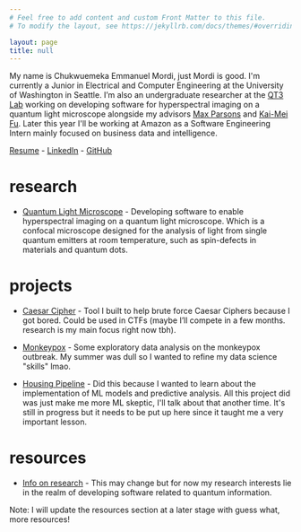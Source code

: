 ```yaml
---
# Feel free to add content and custom Front Matter to this file.
# To modify the layout, see https://jekyllrb.com/docs/themes/#overriding-theme-defaults

layout: page
title: null
---
```


<!--- ![My Picture](assets/pic.jpg){: style="display:block; margin-left:auto; margin-right:auto; height: 300px"} -->


My name is Chukwuemeka Emmanuel Mordi, just Mordi is good. I'm currently a Junior in Electrical and Computer Engineering at the University of Washington in Seattle. I’m also an undergraduate researcher at the [QT3 Lab](https://sites.google.com/uw.edu/qt3-lab/home) working on developing software for hyperspectral imaging on a quantum light microscope alongside my advisors [Max Parsons](https://people.ece.uw.edu/parsons_max/) and [Kai-Mei Fu](https://phys.washington.edu/people/kai-mei-fu). Later this year I'll be working at Amazon as a Software Engineering Intern mainly focused on business data and intelligence.

[Resume](assets/MordiResume.pdf) -
[LinkedIn](https://linkedin.com/in/chukwuemeka-mordi) -
[GitHub](https://github.com/cmordi)

# research

 - [Quantum Light Microscope](https://github.com/qt3uw) - Developing software to enable hyperspectral imaging on a quantum light microscope. Which is a confocal microscope designed for the analysis of light from single quantum emitters at room temperature, such as spin-defects in materials and quantum dots.

# projects

 - [Caesar Cipher](https://github.com/cmordi/caesar_cipher) - Tool I built to help brute force Caesar Ciphers because I got bored. Could be used in CTFs (maybe I’ll compete in a few months. research is my main focus right now tbh).

 - [Monkeypox](https://github.com/cmordi/monkeypox) - Some exploratory data analysis on the monkeypox outbreak. My summer was dull so I wanted to refine my data science "skills" lmao.

 - [Housing Pipeline](https://github.com/cmordi/redfin-pipeline) -
    Did this because I wanted to learn about the implementation of ML models and predictive analysis. All this project did was just make me more ML skeptic, I'll talk about that another time. It's still in progress but it needs to be put up here since it taught me a very important lesson.

# resources

 - [Info on research](https://www.quantumx.washington.edu/research/) - This may change but for now my research interests lie in the realm of developing software related to quantum information. 
  
Note: I will update the resources section at a later stage with guess what, more resources!
